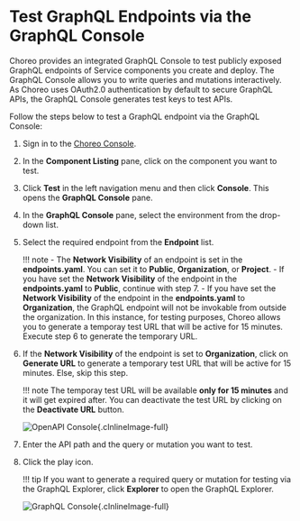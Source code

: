 # Test GraphQL Endpoints via the GraphQL Console

Choreo provides an integrated GraphQL Console to test publicly exposed GraphQL endpoints of Service components you create and deploy. The GraphQL Console allows you to write queries and mutations interactively. As Choreo uses OAuth2.0 authentication by default to secure GraphQL APIs, the GraphQL Console generates test keys to test APIs.

Follow the steps below to test a GraphQL endpoint via the GraphQL Console:

1. Sign in to the [Choreo Console](https://console.choreo.dev/).

2. In the **Component Listing** pane, click on the component you want to test.

3. Click **Test** in the left navigation menu and then click **Console**. This opens the **GraphQL Console** pane.

4. In the **GraphQL Console** pane, select the environment from the drop-down list.

5. Select the required endpoint from the **Endpoint** list.

    !!! note
        - The **Network Visibility** of an endpoint is set in the **endpoints.yaml**. You can set it to **Public**, **Organization**, or **Project**.
        - If you have set the **Network Visibility** of the endpoint in the **endpoints.yaml** to **Public**, continue with step 7. 
        - If you have set the **Network Visibility** of the endpoint in the **endpoints.yaml** to **Organization**, the GraphQL endpoint will not be invokable from outside the organization. In this instance, for testing purposes, Choreo allows you to generate a temporay test URL that will be active for 15 minutes. Execute step 6 to generate the temporary URL. 
        
6. If the **Network Visibility** of the endpoint is set to **Organization**, click on **Generate URL** to generate a temporary test URL that will be active for 15 minutes. Else, skip this step. 

    !!! note
        The temporay test URL will be available **only for 15 minutes** and it will get expired after. You can deactivate the test URL by clicking on the **Deactivate URL** button.

    ![OpenAPI Console](../assets/img/testing/graphql-console-org.png){.cInlineImage-full}

7. Enter the API path and the query or mutation you want to test.

8. Click the play icon.

    !!! tip
        If you want to generate a required query or mutation for testing via the GraphQL Explorer, click **Explorer** to open the GraphQL Explorer.

    ![GraphQL Console](../assets/img/testing/graphql-console.png){.cInlineImage-full}

